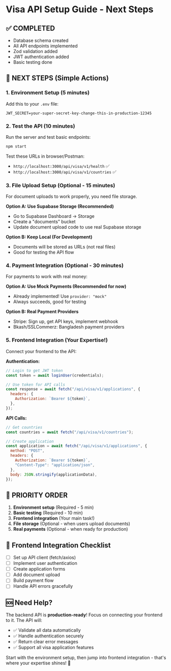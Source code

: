 # Visa API Setup Guide - Next Steps

## ✅ COMPLETED

- Database schema created
- All API endpoints implemented
- Zod validation added
- JWT authentication added
- Basic testing done

## 🚀 NEXT STEPS (Simple Actions)

### 1. Environment Setup (5 minutes)

Add this to your `.env` file:

```
JWT_SECRET=your-super-secret-key-change-this-in-production-12345
```

### 2. Test the API (10 minutes)

Run the server and test basic endpoints:

```bash
npm start
```

Test these URLs in browser/Postman:

- `http://localhost:3000/api/visa/v1/health` ✅
- `http://localhost:3000/api/visa/v1/countries` ✅

### 3. File Upload Setup (Optional - 15 minutes)

For document uploads to work properly, you need file storage.

**Option A: Use Supabase Storage (Recommended)**

- Go to Supabase Dashboard → Storage
- Create a "documents" bucket
- Update document upload code to use real Supabase storage

**Option B: Keep Local (For Development)**

- Documents will be stored as URLs (not real files)
- Good for testing the API flow

### 4. Payment Integration (Optional - 30 minutes)

For payments to work with real money:

**Option A: Use Mock Payments (Recommended for now)**

- Already implemented! Use `provider: "mock"`
- Always succeeds, good for testing

**Option B: Real Payment Providers**

- Stripe: Sign up, get API keys, implement webhook
- Bkash/SSLCommerz: Bangladesh payment providers

### 5. Frontend Integration (Your Expertise!)

Connect your frontend to the API:

**Authentication:**

```javascript
// Login to get JWT token
const token = await loginUser(credentials);

// Use token for API calls
const response = await fetch("/api/visa/v1/applications", {
  headers: {
    Authorization: `Bearer ${token}`,
  },
});
```

**API Calls:**

```javascript
// Get countries
const countries = await fetch("/api/visa/v1/countries");

// Create application
const application = await fetch("/api/visa/v1/applications", {
  method: "POST",
  headers: {
    Authorization: `Bearer ${token}`,
    "Content-Type": "application/json",
  },
  body: JSON.stringify(applicationData),
});
```

## 🎯 PRIORITY ORDER

1. **Environment setup** (Required - 5 min)
2. **Basic testing** (Required - 10 min)
3. **Frontend integration** (Your main task!)
4. **File storage** (Optional - when users upload documents)
5. **Real payments** (Optional - when ready for production)

## 📱 Frontend Integration Checklist

- [ ] Set up API client (fetch/axios)
- [ ] Implement user authentication
- [ ] Create application forms
- [ ] Add document upload
- [ ] Build payment flow
- [ ] Handle API errors gracefully

## 🆘 Need Help?

The backend API is **production-ready**! Focus on connecting your frontend to it. The API will:

- ✅ Validate all data automatically
- ✅ Handle authentication securely
- ✅ Return clear error messages
- ✅ Support all visa application features

Start with the environment setup, then jump into frontend integration - that's where your expertise shines! 🚀
